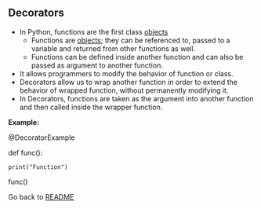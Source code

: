 ## Decorators

* In Python, functions are the first class [objects](objects.md)
    * Functions are [objects](objects.md); they can be referenced to, passed to a variable and returned from other functions as well.
    * Functions can be defined inside another function and can also be passed as argument to another function.
* It allows programmers to modify the behavior of function or class. 
* Decorators allow us to wrap another function in order to extend the behavior of wrapped function, without permanently modifying it.
* In Decorators, functions are taken as the argument into another function and then called inside the wrapper function.

**Example:**

@DecoratorExample

def func():

    print("Function")

func()

Go back to [README](README.md)